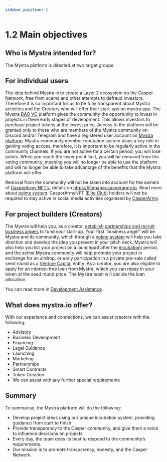 ```yaml
---
sidebar_position: 2
---
```


# 1.2 Main objectives

## Who is Mystra intended for?

The Mystra platform is directed at two target groups:

## For individual users

The idea behind Mystra is to create a Layer 2 ecosystem on the Casper Network, free from scams and other attempts to defraud investors. Therefore it is so important for us to be fully transparent about Mystra activities and the Creators who will offer their start-ups on mystra.app. The Mystra <a href="https://docs.mystra.io/docs/PRODUCTS%20AND%20SERVICES/2.2%20DAO">DAO</a> <a href="https://docs.mystra.io/docs/PRODUCTS%20AND%20SERVICES/2.3%20Venture%20Capital">VC</a> platform gives the community the opportunity to invest in projects in there early stages of development. This allows investors to purchase project tokens at the lowest price. Access to the platform will be granted only to those who are members of the Mystra community on Discord and/or Telegram and have a registered user account on <a href="https://mystra.app">Mystra platform</a>. Mystra community member reputation system plays a key role in gaining voting access, therefore, it is important to be regularly active in the community channels. If you are not active for a certain period, you will lose points. When you reach the lower point limit, you will be removed from the voting community, meaning you will no longer be able to use the platform and will no longer be able to take advantage of the benefits that the Mystra platform will offer.



Removal from the community will not be taken into account for the owners of <a href="https://docs.mystra.io/docs/PRODUCTS%20AND%20SERVICES/2.8-NFT-CasperArmyNFT">CasperArmy NFT’s</a>, details on https://litepaper.casperarmy.io. Read more about <a href="https://docs.mystra.io/docs/PRODUCTS%20AND%20SERVICES/2.10-point-system">points system</a>. CasperArmyNFT (<a href="https://docs.mystra.io/docs/CasperArmyNFT/6.3-Utilities-by-rank">Elite Club</a>) holders will not be required to stay active in social media activities organised by <a href="https://casperarmy.org">CasperArmy</a>.



## For project builders (Creators)

The Mystra will help you, as a creator, <a href="https://docs.mystra.io/docs/PRODUCTS%20AND%20SERVICES/2.4%20Incubation%20HUB">establish partnerships and recruit business angels</a> to fund your start-up. Your first “business angel” will be Mystra and its community, which through a <a href="https://docs.mystra.io/docs/PRODUCTS%20AND%20SERVICES/2.2%20DAO">voting system</a> will help you take direction and develop the idea you present in your pitch deck. Mystra will also help you list your project on a launchpad after the <a href="https://docs.mystra.io/docs/PRODUCTS%20AND%20SERVICES/2.4%20Incubation%20HUB">incubation</a>) period, and the active Mystra community will help promote your project in exchange for an airdrop, or early participation in a private pre-sale called seed round as a <a href="https://docs.mystra.io/docs/PRODUCTS%20AND%20SERVICES/2.3%20Venture%20Capital">Venture Capital</a> entity. As a creator, you are also eligible to apply for an interest-free loan from Mystra, which you can repay in your token at the seed round price. The Mystra team will decide the loan allocation.

You can read more in <a href="https://docs.mystra.io/docs/PRODUCTS%20AND%20SERVICES/2.5%20Development%20Assistance">Development Assistance</a>.


## What does mystra.io offer?

With our experience and connections, we can assist creators with the following:

- Advisory
- Business Development
- Financing
- Legal Guidance
- Launching
- Marketing
- Partnerships
- Smart Contracts
- Token Creation 
- We can assist with any further special requirements
    
## Summary

To summarise, the Mystra platform will do the following:
- Develop project ideas using our unique incubation system, providing guidance from start to finish
- Provide transparency to the Casper community, and give them a voice to influence decisions on projects
- Every day, the team does its best to respond to the community’s requirements.
- Our mission is to promote transparency, honesty, and the Casper Network.
